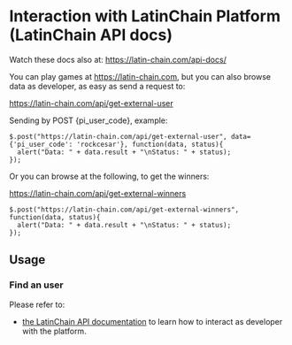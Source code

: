 # Interaction with LatinChain Platform (LatinChain API docs)

Watch these docs also at: https://latin-chain.com/api-docs/

You can play games at https://latin-chain.com, but you can also browse data as developer, as easy as send a request to:

https://latin-chain.com/api/get-external-user

Sending by POST {pi_user_code}, example:

```
$.post("https://latin-chain.com/api/get-external-user", data={'pi_user_code': 'rockcesar'}, function(data, status){
  alert("Data: " + data.result + "\nStatus: " + status);
});
```

Or you can browse at the following, to get the winners:

https://latin-chain.com/api/get-external-winners

```
$.post("https://latin-chain.com/api/get-external-winners", function(data, status){
  alert("Data: " + data.result + "\nStatus: " + status);
});
```

## Usage

### Find an user

Please refer to:
* [the LatinChain API documentation](./latinchain_API.md) to learn how to interact as developer with the platform.
